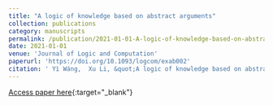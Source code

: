 ```yaml
---
title: "A logic of knowledge based on abstract arguments"
collection: publications
category: manuscripts
permalink: /publication/2021-01-01-A-logic-of-knowledge-based-on-abstract-arguments
date: 2021-01-01
venue: 'Journal of Logic and Computation'
paperurl: 'https://doi.org/10.1093/logcom/exab002'
citation: ' Yì Wáng,  Xu Li, &quot;A logic of knowledge based on abstract arguments.&quot; Journal of Logic and Computation, 2021.'
---
```

[Access paper here](https://doi.org/10.1093/logcom/exab002){:target="_blank"}
